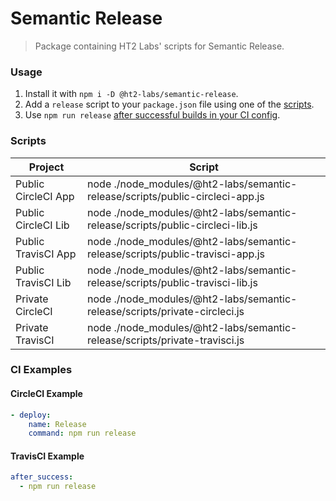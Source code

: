 # Semantic Release
> Package containing HT2 Labs' scripts for Semantic Release.

### Usage
1. Install it with `npm i -D @ht2-labs/semantic-release`.
1. Add a `release` script to your `package.json` file using one of the [scripts](#scripts).
1. Use `npm run release` [after successful builds in your CI config](#ci-examples).

### Scripts
Project | Script
--- | ---
Public CircleCI App | node ./node_modules/@ht2-labs/semantic-release/scripts/public-circleci-app.js
Public CircleCI Lib | node ./node_modules/@ht2-labs/semantic-release/scripts/public-circleci-lib.js
Public TravisCI App | node ./node_modules/@ht2-labs/semantic-release/scripts/public-travisci-app.js
Public TravisCI Lib | node ./node_modules/@ht2-labs/semantic-release/scripts/public-travisci-lib.js
Private CircleCI | node ./node_modules/@ht2-labs/semantic-release/scripts/private-circleci.js
Private TravisCI | node ./node_modules/@ht2-labs/semantic-release/scripts/private-travisci.js

### CI Examples
#### CircleCI Example
```yml
- deploy:
    name: Release
    command: npm run release
```

#### TravisCI Example
```yml
after_success:
  - npm run release
```
